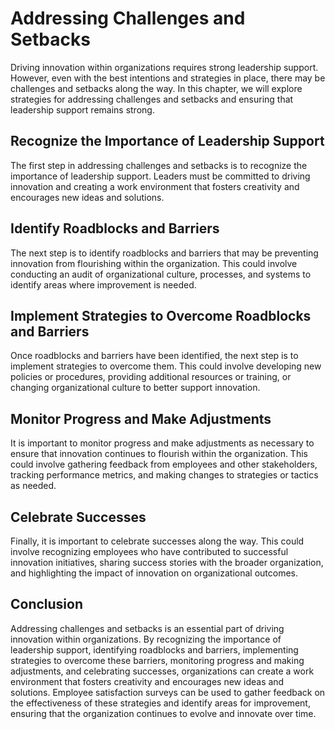 # Addressing Challenges and Setbacks

Driving innovation within organizations requires strong leadership support. However, even with the best intentions and strategies in place, there may be challenges and setbacks along the way. In this chapter, we will explore strategies for addressing challenges and setbacks and ensuring that leadership support remains strong.

Recognize the Importance of Leadership Support
----------------------------------------------

The first step in addressing challenges and setbacks is to recognize the importance of leadership support. Leaders must be committed to driving innovation and creating a work environment that fosters creativity and encourages new ideas and solutions.

Identify Roadblocks and Barriers
--------------------------------

The next step is to identify roadblocks and barriers that may be preventing innovation from flourishing within the organization. This could involve conducting an audit of organizational culture, processes, and systems to identify areas where improvement is needed.

Implement Strategies to Overcome Roadblocks and Barriers
--------------------------------------------------------

Once roadblocks and barriers have been identified, the next step is to implement strategies to overcome them. This could involve developing new policies or procedures, providing additional resources or training, or changing organizational culture to better support innovation.

Monitor Progress and Make Adjustments
-------------------------------------

It is important to monitor progress and make adjustments as necessary to ensure that innovation continues to flourish within the organization. This could involve gathering feedback from employees and other stakeholders, tracking performance metrics, and making changes to strategies or tactics as needed.

Celebrate Successes
-------------------

Finally, it is important to celebrate successes along the way. This could involve recognizing employees who have contributed to successful innovation initiatives, sharing success stories with the broader organization, and highlighting the impact of innovation on organizational outcomes.

Conclusion
----------

Addressing challenges and setbacks is an essential part of driving innovation within organizations. By recognizing the importance of leadership support, identifying roadblocks and barriers, implementing strategies to overcome these barriers, monitoring progress and making adjustments, and celebrating successes, organizations can create a work environment that fosters creativity and encourages new ideas and solutions. Employee satisfaction surveys can be used to gather feedback on the effectiveness of these strategies and identify areas for improvement, ensuring that the organization continues to evolve and innovate over time.
